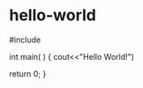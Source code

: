 # hello-world
#include <iostream>
  
  int main( )
  {
   cout<<"Hello  World!")
   
   return 0;
   }
